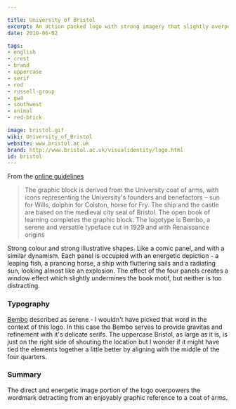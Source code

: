 ```yaml
---

title: University of Bristol
excerpt: An action packed logo with strong imagery that slightly overpowers the refined type.
date: 2010-06-02

tags:
- english
- crest
- brand
- uppercase
- serif
- red
- russell-group
- gw4
- southwest
- animal
- red-brick

image: bristol.gif
wiki: University_of_Bristol
website: www.bristol.ac.uk
brand: http://www.bristol.ac.uk/visualidentity/logo.html
id: bristol
---
```


From the [online guidelines](http://www.bristol.ac.uk/visualidentity/logo.html)

> The graphic block is derived from the University coat of arms, with icons representing the University's founders and benefactors – sun for Wills, dolphin for Colston, horse for Fry. The ship and the castle are based on the medieval city seal of Bristol. The open book of learning completes the graphic block. The logotype is Bembo, a serene and versatile typeface cut in 1929 and with Renaissance origins

Strong colour and strong illustrative shapes. Like a comic panel, and with a similar dynamism. Each panel is occupied with an energetic depiction - a leaping fish, a prancing horse, a ship with fluttering sails and a radiating sun, looking almost like an explosion. The effect of the four panels creates a window effect which slightly undermines the book motif, but neither is too distracting.

### Typography

[Bembo](http://typedia.com/explore/typeface/bembo/) described as serene - I wouldn't have picked that word in the context of this logo. In this case the Bembo serves to provide gravitas and refinement with it's delicate serifs. The uppercase Bristol, as large as it is, is just on the right side of shouting the location but I wonder if it might have tied the elements together a little better by aligning with the middle of the four quarters.

### Summary

The direct and energetic image portion of the logo overpowers the wordmark detracting from an enjoyably graphic reference to a coat of arms.
